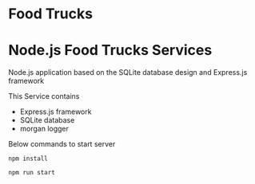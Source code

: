 # Food Trucks

# Node.js Food Trucks Services
Node.js application based on the SQLite database design and Express.js framework

This Service contains 
- Express.js framework
- SQLite database
- morgan logger

Below commands to start server
```
npm install

npm run start
```
